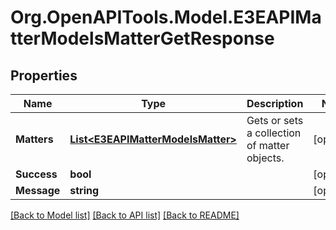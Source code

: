 
# Org.OpenAPITools.Model.E3EAPIMatterModelsMatterGetResponse

## Properties

Name | Type | Description | Notes
------------ | ------------- | ------------- | -------------
**Matters** | [**List&lt;E3EAPIMatterModelsMatter&gt;**](E3EAPIMatterModelsMatter.md) | Gets or sets a collection of matter objects. | [optional] 
**Success** | **bool** |  | [optional] 
**Message** | **string** |  | [optional] 

[[Back to Model list]](../README.md#documentation-for-models)
[[Back to API list]](../README.md#documentation-for-api-endpoints)
[[Back to README]](../README.md)

